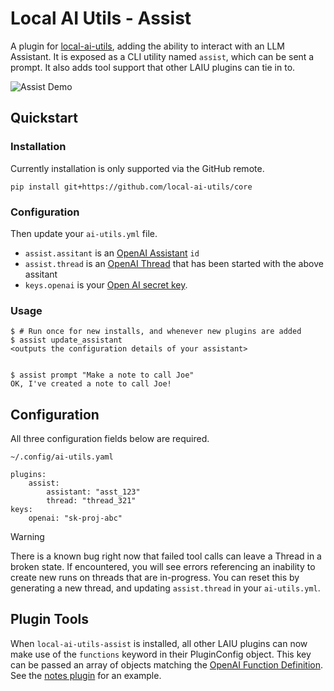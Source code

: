 # Local AI Utils - Assist
A plugin for [local-ai-utils](https://github.com/local-ai-utils/core), adding the ability to interact with an LLM Assistant. It is exposed as a CLI utility named `assist`, which can be sent a prompt. It also adds tool support that other LAIU plugins can tie in to.

![Assist Demo](/docs/assist.gif)

## Quickstart

### Installation
Currently installation is only supported via the GitHub remote.
```
pip install git+https://github.com/local-ai-utils/core
```

### Configuration
Then update your `ai-utils.yml` file.

- `assist.assitant` is an [OpenAI Assistant](https://platform.openai.com/docs/api-reference/assistants/object) `id`
- `assist.thread` is an [OpenAI Thread](https://platform.openai.com/docs/api-reference/threads/object) that has been started with the above assitant
- `keys.openai` is your [Open AI secret key](https://platform.openai.com/settings/organization/api-keys).

### Usage
```
$ # Run once for new installs, and whenever new plugins are added
$ assist update_assistant
<outputs the configuration details of your assistant>


$ assist prompt "Make a note to call Joe"
OK, I've created a note to call Joe!
```

## Configuration
All three configuration fields below are required.

`~/.config/ai-utils.yaml`
```
plugins:
    assist:
        assistant: "asst_123"
        thread: "thread_321"
keys:
    openai: "sk-proj-abc"
```

> [!WARNING]
> There is a known bug right now that failed tool calls can leave a Thread in a broken state. If encountered, you will see errors referencing an inability to create new runs on threads that are in-progress. You can reset this by generating a new thread, and updating `assist.thread` in your `ai-utils.yml`.

## Plugin Tools

When `local-ai-utils-assist` is installed, all other LAIU plugins can now make use of the `functions` keyword in their PluginConfig object. This key can be passed an array of objects matching the [OpenAI Function Definition](https://platform.openai.com/docs/guides/function-calling). See the [notes plugin](https://github.com/local-ai-utils/notes/blob/main/src/notes/plugin.py#L7) for an example.